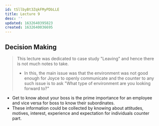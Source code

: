 ```yaml
---
id: tSllbyBt3ZqkFMyPDbLLE
title: Lecture 9
desc: ''
updated: 1632640395823
created: 1632640036695
---
```


## Decision Making

> This lecture was dedicated to case study "Leaving" and hence there is not much notes to take.
>
> - In this, the main issue was that the environment was not good enough for Joyce to openly communicate and the counter to any such issue is to ask "What type of environment are you looking forward to?"

- Get to know about your boss is the prime importance for an employee and vice versa for boss to know their subordinates.
- These information could be collected by knowing about attitudes, motives, interest, experience and expectation for individuals counter part.

